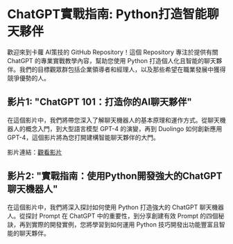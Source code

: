 # ChatGPT實戰指南: Python打造智能聊天夥伴

歡迎來到卡蘿 AI策技的 GitHub Repository！這個 Repository 專注於提供有關 ChatGPT 的專業實戰教學內容，幫助您使用 Python 打造個人化且智能的聊天夥伴。我們的目標觀眾群包括企業領導者和經理人，以及那些希望在職業發展中獲得競爭優勢的人。

## 影片1: "ChatGPT 101：打造你的AI聊天夥伴"
在這個影片中，我們將帶您深入了解聊天機器人的基本原理和運作方式。從聊天機器人的概念入門，到大型語言模型 GPT-4 的演變，再到 Duolingo 如何創新應用 GPT-4，這個影片將為您打開建構智能聊天夥伴的大門。

影片連結：[觀看影片](https://www.youtube.com/channel/UCvUSl4u683zlg_DeA0Atqjw)

## 影片2: "實戰指南：使用Python開發強大的ChatGPT聊天機器人"
在這個影片中，我們將深入探討如何使用 Python 打造強大的 ChatGPT 聊天機器人。從探討 Prompt 在 ChatGPT 中的重要性，到分享創建有效 Prompt 的四個秘訣，再到實際的開發實例，您將學習到如何運用 Python 技巧開發出功能豐富且智能的聊天夥伴。
